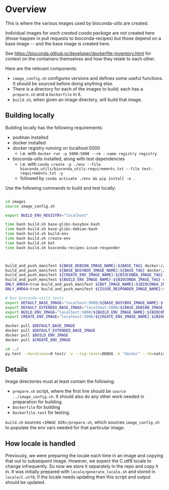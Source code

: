 # Overview 

This is where the various images used by bioconda-utils are created.

Individual images for *each created conda package* are not created here (those
happen in pull requests to bioconda-recipes) but those depend on a base image
-- and the base image is created here.

See https://bioconda.github.io/developer/dockerfile-inventory.html for context
on the containers themselves and how they relate to each other.

Here are the relevant components:

- `image_config.sh` configures versions and defines some useful functions. It
  should be sourced before doing anything else.
- There is a directory for each of the images to build; each has a `prepare.sh`
  and a `Dockerfile` in it.
- `build.sh`, when given an image directory, will build that image.

## Building locally

Building locally has the following requirements:

- podman installed
- docker installed
- docker registry running on localhost:5000
    - i.e. with `docker run -p 5000:5000 --rm --name registry registry`
- bioconda-utils installed, along with test dependencies
    - i.e. with `conda create -p ./env --file bioconda_utils/bioconda_utils-requirements.txt --file test-requirements.txt -y`
    - followed by `conda activate ./env && pip install -e .`

Use the following commands to build and test locally:

```bash

cd images
source image_config.sh

export BUILD_ENV_REGISTRY="localhost"

time bash build.sh base-glibc-busybox-bash
time bash build.sh base-glibc-debian-bash
time bash build.sh build-env
time bash build.sh create-env
time bash build.sh bot
time bash build.sh bioconda-recipes-issue-responder



build_and_push_manifest ${BASE_DEBIAN_IMAGE_NAME}:${BASE_TAG} docker://localhost:5000
build_and_push_manifest ${BASE_BUSYBOX_IMAGE_NAME}:${BASE_TAG} docker://localhost:5000
build_and_push_manifest ${CREATE_ENV_IMAGE_NAME}:${BIOCONDA_IMAGE_TAG} docker://localhost:5000
build_and_push_manifest ${BUILD_ENV_IMAGE_NAME}:${BIOCONDA_IMAGE_TAG} docker://localhost:5000
ONLY_AMD64=true build_and_push_manifest ${BOT_IMAGE_NAME}:${BIOCONDA_IMAGE_TAG} docker://localhost:5000
ONLY_AMD64=true build_and_push_manifest ${ISSUE_RESPONDER_IMAGE_NAME}:${BIOCONDA_IMAGE_TAG} docker://localhost:5000

# Run bioconda-utils tests
export DEFAULT_BASE_IMAGE="localhost:5000/${BASE_BUSYBOX_IMAGE_NAME}:${BASE_TAG}"
export DEFAULT_EXTENDED_BASE_IMAGE="localhost:5000/${BASE_DEBIAN_IMAGE_NAME}:${BASE_TAG}"
export BUILD_ENV_IMAGE="localhost:5000/${BUILD_ENV_IMAGE_NAME}:${BIOCONDA_IMAGE_TAG}"
export CREATE_ENV_IMAGE="localhost:5000/${CREATE_ENV_IMAGE_NAME}:${BIOCONDA_IMAGE_TAG}"

docker pull $DEFAULT_BASE_IMAGE
docker pull $DEFAULT_EXTENDED_BASE_IMAGE
docker pull $BUILD_ENV_IMAGE
docker pull $CREATE_ENV_IMAGE

cd ../
py.test --durations=0 test/ -v --log-level=DEBUG -k "docker" --tb=native
```

## Details

Image directories must at least contain the following:

- `prepare.sh` script, where the first line should be `source
  ../image_config.sh`. It should also do any other work needed in preparation
  for building.
- `Dockerfile` for building
- `Dockerfile.test` for testing.

`build.sh` sources `<IMAGE DIR>/prepare.sh`, which sources `image_config.sh` to
populate the env vars needed for that particular image.

## How locale is handled

Previously, we were preparing the locale each time in an image and copying that
out to subsequent image. However, we expect the C.utf8 locale to change
infrequently. So now we store it separately in the repo and copy it in. It was
initially prepared with `locale/generate_locale.sh` and stored in
`locale/C.utf8`; if the locale needs updating then this script and output
should be updated.
